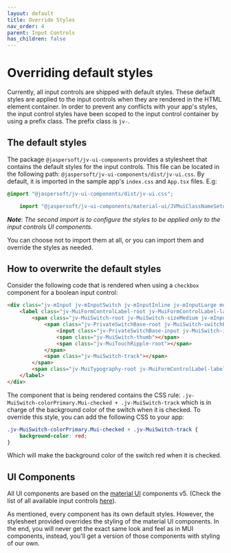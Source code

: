 ```yaml
---
layout: default
title: Override Styles
nav_order: 4
parent: Input Controls
has_children: false
---
```


# Overriding default styles

Currently, all input controls are shipped with default styles. 
These default styles are applied to the input controls when they are rendered in the HTML element container.
In order to prevent any conflicts with your app's styles, the input control styles have been scoped to the input
control container by using a prefix class. The prefix class is `jv-`.

## The default styles

The package `@jaspersoft/jv-ui-components` provides a stylesheet that contains the default styles for the input controls.
This file can be located in the following path: `@jaspersoft/jv-ui-components/dist/jv-ui.css`.
By default, it is imported in the sample app's `index.css` and `App.tsx` files. E.g:
```css
@import "@jaspersoft/jv-ui-components/dist/jv-ui.css";
```
``` ts
    import "@jaspersoft/jv-ui-components/material-ui/JVMuiClassNameSetup";
```
**_Note_**: _The second import is to configure the styles to be applied only to the input controls UI components._

You can choose not to import them at all, or you can import them and override the styles as needed.

## How to overwrite the default styles

Consider the following code that is rendered when using a `checkbox` component for a boolean input control:
``` html
<div class="jv-mInput jv-mInputSwitch jv-mInputInline jv-mInputLarge mui">
    <label class="jv-MuiFormControlLabel-root jv-MuiFormControlLabel-labelPlacementEnd">
        <span class="jv-MuiSwitch-root jv-MuiSwitch-sizeMedium jv-mInput-switch mui">
            <span class="jv-PrivateSwitchBase-root jv-MuiSwitch-switchBase jv-MuiSwitch-colorPrimary Mui-checked">
                <input class="jv-PrivateSwitchBase-input jv-MuiSwitch-input" type="checkbox" checked="">
                <span class="jv-MuiSwitch-thumb"></span>
                <span class="jv-MuiTouchRipple-root"></span>
            </span>
            <span class="jv-MuiSwitch-track"></span>
        </span>
        <span class="jv-MuiTypography-root jv-MuiFormControlLabel-label jv-mInput-label mui">column_boolean</span>
    </label>
</div>
```
The component that is being rendered contains the CSS rule: `.jv-MuiSwitch-colorPrimary.Mui-checked + .jv-MuiSwitch-track`
which is in charge of the background color of the switch when it is checked.
To override this style, you can add the following CSS to your app:
``` css
.jv-MuiSwitch-colorPrimary.Mui-checked + .jv-MuiSwitch-track {
    background-color: red;
}
```
Which will make the background color of the switch red when it is checked.

## UI Components
All UI components are based on the [material UI](https://v5.mui.com/material-ui/getting-started/) components v5.
(Check the list of all available input controls [here]({{site.baseurl}}/pages/input-controls/all-ics)).

As mentioned, every component has its own default styles. However, the stylesheet provided overrides the styling of the 
material UI components. In the end, you will never get the exact same look and feel as in MUI components, instead, 
you'll get a version of those components with styling of our own.
